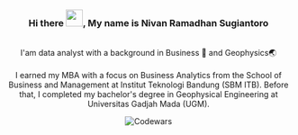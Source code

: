 <div align="center">
    
### Hi there <img src="https://raw.githubusercontent.com/MartinHeinz/MartinHeinz/master/wave.gif" width="30px">, My name is Nivan Ramadhan Sugiantoro</br>
<br>I'am data analyst with a background in Business 💼 and Geophysics🌏 </br>
<br>I earned my MBA with a focus on Business Analytics from the School of Business and Management at Institut Teknologi Bandung (SBM ITB). Before that, I completed my bachelor's degree in Geophysical Engineering at Universitas Gadjah Mada (UGM).</br>

![Codewars](https://github.r2v.ch/codewars?user=aquaregias&name=false&top_languages=true&stroke=%23b362ff&theme=purple_dark)

</div>
<!--
**nivanrs/nivanrs** is a ✨ _special_ ✨ repository because its `README.md` (this file) appears on your GitHub profile.

Here are some ideas to get you started:

- 🔭 I’m currently working on ...
- 🌱 I’m currently learning ...
- 👯 I’m looking to collaborate on ...
- 🤔 I’m looking for help with ...
- 💬 Ask me about ...
- 📫 How to reach me: ...
- 😄 Pronouns: ...
- ⚡ Fun fact: ...
-->
